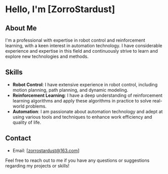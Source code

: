 # Hello, I'm [ZorroStardust]

## About Me

I'm a professional with expertise in robot control and reinforcement learning, with a keen interest in automation technology. I have considerable experience and expertise in this field and continuously strive to learn and explore new technologies and methods.

## Skills

- **Robot Control**: I have extensive experience in robot control, including motion planning, path planning, and dynamic modeling.
- **Reinforcement Learning**: I have a deep understanding of reinforcement learning algorithms and apply these algorithms in practice to solve real-world problems.
- **Automation**: I am passionate about automation technology and adept at using various tools and techniques to enhance work efficiency and quality of life.


## Contact

- Email: [zorrostardust@163.com]

Feel free to reach out to me if you have any questions or suggestions regarding my projects or skills!
